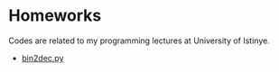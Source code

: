 # Homeworks
Codes are related to my programming lectures at University of Istinye.

- [bin2dec.py](https://github.com/ErtanOzdemir/Homeworks/blob/master/dec2binHW01.py)
